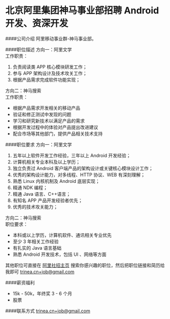 北京阿里集团神马事业部招聘 Android 开发、资深开发
==========

####公司介绍
阿里移动事业群-神马事业部。  

####职位描述
方向一：阿里文学   
工作职责：   
1. 负责阅读类 APP 核心模块研发工作；   
2. 参与 APP 架构设计及技术攻关工作；  
3. 根据产品需求完成软件功能实现；  

方向二：神马搜索  
工作职责：  
- 根据产品需求开发相关的移动产品  
- 验证和修正测试中发现的问题  
- 学习和研究新技术以满足产品的需求  
- 根据开发过程中的体验对产品提出改进建议  
- 配合市场等其他部门，提供产品相关技术支持 

####职位要求
方向一：阿里文学  
1. 五年以上软件开发工作经验，三年以上 Android 开发经验；  
2. 计算机相关专业本科及以上学历；  
3. 独立负责过 Android 客户端产品的架构设计或关键核心模块设计工作；  
4. 优秀的架构设计能力，对多线程、HTTP 协议、WEB 有深刻理解；   
5. 熟悉 Linux 内核机制及 Android 底层实现；   
6. 精通 NDK 编程；   
7. 精通 Java 语言、C++语言；  
8. 有知名 APP 产品开发经验者优先；  
9. 优秀的技术攻关能力；  

方向二：神马搜索  
职位要求：  
- 本科或以上学历，计算机软件、通讯相关专业优先   
- 至少 3 年相关工作经验   
- 有扎实的 Java 语言基础   
- 熟悉 Android 开发技术，包括 UI 、网络等方面  

其他职位可直接在 [阿里社招主页](https://job.alibaba.com/zhaopin/position_list.htm) 搜索你感兴趣的职位，然后把职位链接和简历给我即可 [trinea.cn+job@gmail.com](mailto:trinea.cn+job@gmail.com)  

####薪资福利
- 15k - 50k，年终奖 3 - 6 个月
- 股票

####联系方式
[trinea.cn+job@gmail.com](mailto:trinea.cn+job@gmail.com)  
 
